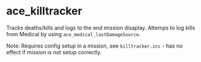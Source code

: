 ace_killtracker
============

Tracks deaths/kills and logs to the end mission disaplay. Attemps to log kills from Medical by using `ace_medical_lastDamageSource`.

Note: Requires config setup in a mission, see `killtracker.inc` - has no effect if mission is not setup correctly.
